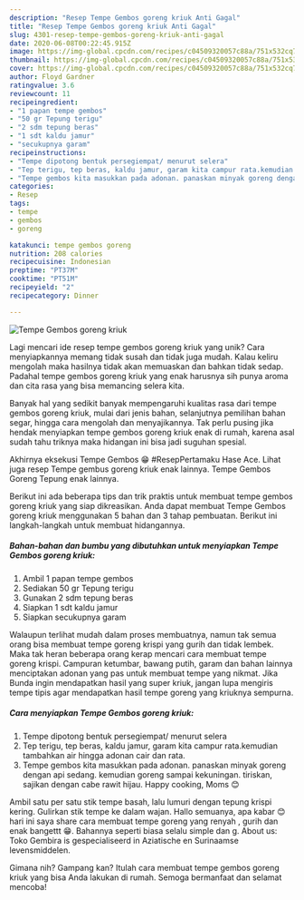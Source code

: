```yaml
---
description: "Resep Tempe Gembos goreng kriuk Anti Gagal"
title: "Resep Tempe Gembos goreng kriuk Anti Gagal"
slug: 4301-resep-tempe-gembos-goreng-kriuk-anti-gagal
date: 2020-06-08T00:22:45.915Z
image: https://img-global.cpcdn.com/recipes/c04509320057c88a/751x532cq70/tempe-gembos-goreng-kriuk-foto-resep-utama.jpg
thumbnail: https://img-global.cpcdn.com/recipes/c04509320057c88a/751x532cq70/tempe-gembos-goreng-kriuk-foto-resep-utama.jpg
cover: https://img-global.cpcdn.com/recipes/c04509320057c88a/751x532cq70/tempe-gembos-goreng-kriuk-foto-resep-utama.jpg
author: Floyd Gardner
ratingvalue: 3.6
reviewcount: 11
recipeingredient:
- "1 papan tempe gembos"
- "50 gr Tepung terigu"
- "2 sdm tepung beras"
- "1 sdt kaldu jamur"
- "secukupnya garam"
recipeinstructions:
- "Tempe dipotong bentuk persegiempat/ menurut selera"
- "Tep terigu, tep beras, kaldu jamur, garam kita campur rata.kemudian tambahkan air hingga adonan cair dan rata."
- "Tempe gembos kita masukkan pada adonan. panaskan minyak goreng dengan api sedang. kemudian goreng sampai kekuningan. tiriskan, sajikan dengan cabe rawit hijau. Happy cooking, Moms 😊"
categories:
- Resep
tags:
- tempe
- gembos
- goreng

katakunci: tempe gembos goreng 
nutrition: 208 calories
recipecuisine: Indonesian
preptime: "PT37M"
cooktime: "PT51M"
recipeyield: "2"
recipecategory: Dinner

---
```



![Tempe Gembos goreng kriuk](https://img-global.cpcdn.com/recipes/c04509320057c88a/751x532cq70/tempe-gembos-goreng-kriuk-foto-resep-utama.jpg)

Lagi mencari ide resep tempe gembos goreng kriuk yang unik? Cara menyiapkannya memang tidak susah dan tidak juga mudah. Kalau keliru mengolah maka hasilnya tidak akan memuaskan dan bahkan tidak sedap. Padahal tempe gembos goreng kriuk yang enak harusnya sih punya aroma dan cita rasa yang bisa memancing selera kita.

Banyak hal yang sedikit banyak mempengaruhi kualitas rasa dari tempe gembos goreng kriuk, mulai dari jenis bahan, selanjutnya pemilihan bahan segar, hingga cara mengolah dan menyajikannya. Tak perlu pusing jika hendak menyiapkan tempe gembos goreng kriuk enak di rumah, karena asal sudah tahu triknya maka hidangan ini bisa jadi suguhan spesial.

Akhirnya eksekusi Tempe Gembos 😁 #ResepPertamaku Hase Ace. Lihat juga resep Tempe gembus goreng kriuk enak lainnya. Tempe Gembos Goreng Tepung enak lainnya.


Berikut ini ada beberapa tips dan trik praktis untuk membuat tempe gembos goreng kriuk yang siap dikreasikan. Anda dapat membuat Tempe Gembos goreng kriuk menggunakan 5 bahan dan 3 tahap pembuatan. Berikut ini langkah-langkah untuk membuat hidangannya.

<!--inarticleads1-->

##### Bahan-bahan dan bumbu yang dibutuhkan untuk menyiapkan Tempe Gembos goreng kriuk:

1. Ambil 1 papan tempe gembos
1. Sediakan 50 gr Tepung terigu
1. Gunakan 2 sdm tepung beras
1. Siapkan 1 sdt kaldu jamur
1. Siapkan secukupnya garam


Walaupun terlihat mudah dalam proses membuatnya, namun tak semua orang bisa membuat tempe goreng krispi yang gurih dan tidak lembek. Maka tak heran beberapa orang kerap mencari cara membuat tempe goreng krispi. Campuran ketumbar, bawang putih, garam dan bahan lainnya menciptakan adonan yang pas untuk membuat tempe yang nikmat. Jika Bunda ingin mendapatkan hasil yang super kriuk, jangan lupa mengiris tempe tipis agar mendapatkan hasil tempe goreng yang kriuknya sempurna. 

<!--inarticleads2-->

##### Cara menyiapkan Tempe Gembos goreng kriuk:

1. Tempe dipotong bentuk persegiempat/ menurut selera
1. Tep terigu, tep beras, kaldu jamur, garam kita campur rata.kemudian tambahkan air hingga adonan cair dan rata.
1. Tempe gembos kita masukkan pada adonan. panaskan minyak goreng dengan api sedang. kemudian goreng sampai kekuningan. tiriskan, sajikan dengan cabe rawit hijau. Happy cooking, Moms 😊


Ambil satu per satu stik tempe basah, lalu lumuri dengan tepung krispi kering. Gulirkan stik tempe ke dalam wajan. Hallo semuanya, apa kabar 😊 hari ini saya share cara membuat tempe goreng yang renyah , gurih dan enak bangettt 😁. Bahannya seperti biasa selalu simple dan g. About us: Toko Gembira is gespecialiseerd in Aziatische en Surinaamse levensmiddelen. 

Gimana nih? Gampang kan? Itulah cara membuat tempe gembos goreng kriuk yang bisa Anda lakukan di rumah. Semoga bermanfaat dan selamat mencoba!
